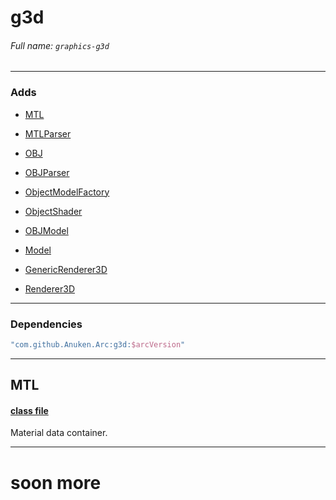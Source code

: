 # <a name="g3d"></a> g3d

###### Full name: `graphics-g3d`

---
### Adds
- [MTL](#mtl)
- [MTLParser](#mtlParser)
- [OBJ](g3d/src/arclibrary/graphics/g3d/model/obj/obj/OBJ.java)
- [OBJParser](g3d/src/arclibrary/graphics/g3d/model/obj/obj/OBJParser.java)

- [ObjectModelFactory](g3d/src/arclibrary/graphics/g3d/model/obj/ObjectModelFactory.java)
- [ObjectShader](g3d/src/arclibrary/graphics/g3d/model/obj/ObjectShader.java)
- [OBJModel](g3d/src/arclibrary/graphics/g3d/model/obj/OBJModel.java)
- [Model](g3d/src/arclibrary/graphics/g3d/model/Model.java)
- [GenericRenderer3D](g3d/src/arclibrary/graphics/g3d/render/GenericRenderer3D.java)
- [Renderer3D](g3d/src/arclibrary/graphics/g3d/render/Renderer3D.java)

---
### Dependencies
```groovy
"com.github.Anuken.Arc:g3d:$arcVersion"
```

---
## <a name="mtl"></a> MTL

#### [class file](g3d/src/arclibrary/graphics/g3d/model/obj/mtl/MTL.java) 

Material data container.

---
# soon more